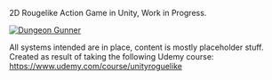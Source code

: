 2D Rougelike Action Game in Unity, Work in Progress.

[![Dungeon Gunner](http://nikolapacekvetnic.rs/wp-content/uploads/2021/10/DungeonGunner_MainMenu.jpg)](https://www.youtube.com/watch?v=qNMG5SAu3XQ)

All systems intended are in place, content is mostly placeholder stuff. Created as result of taking the following Udemy course: https://www.udemy.com/course/unityroguelike